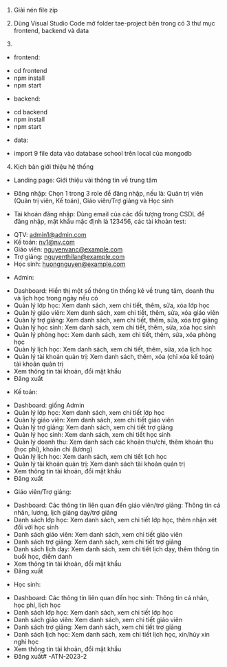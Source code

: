 1. Giải nén file zip

2. Dùng Visual Studio Code mở folder tae-project bên trong có 3 thư mục frontend, backend và data

3.
- frontend: 
+ cd frontend
+ npm install
+ npm start

- backend: 
+ cd backend
+ npm install
+ npm start

- data:
+ import 9 file data vào database school trên local của mongodb

4. Kịch bản giới thiệu hệ thống

- Landing page: Giới thiệu vài thông tin về trung tâm

- Đăng nhập: Chọn 1 trong 3 role để đăng nhập, nếu là: Quản trị viên (Quản trị viên, Kế toán), Giáo viên/Trợ giảng và Học sinh

- Tài khoản đăng nhập: Dùng email của các đối tượng trong CSDL để đăng nhập, mật khẩu mặc định là 123456, các tài khoản test: 
+ QTV: admin1@admin.com
+ Kế toán: nv1@nv.com
+ Giáo viên: nguyenvanc@example.com
+ Trợ giảng: nguyenthilan@example.com
+ Học sinh: huongnguyen@example.com

- Admin:
+ Dashboard: Hiển thị một số thông tin thống kê về trung tâm, doanh thu và lịch học trong ngày nếu có
+ Quản lý lớp học: Xem danh sách, xem chi tiết, thêm, sửa, xóa lớp học
+ Quản lý giáo viên: Xem danh sách, xem chi tiết, thêm, sửa, xóa giáo viên
+ Quản lý trợ giảng: Xem danh sách, xem chi tiết, thêm, sửa, xóa trợ giảng
+ Quản lý học sinh: Xem danh sách, xem chi tiết, thêm, sửa, xóa học sinh
+ Quản lý phòng học: Xem danh sách, xem chi tiết, thêm, sửa, xóa phòng học
+ Quản lý lịch học: Xem danh sách, xem chi tiết, thêm, sửa, xóa lịch học
+ Quản lý tài khoản quản trị: Xem danh sách, thêm, xóa (chỉ xóa kế toán) tài khoản quản trị
+ Xem thông tin tài khoản, đổi mật khẩu
+ Đăng xuất

- Kế toán:
+ Dashboard: giống Admin
+ Quản lý lớp học: Xem danh sách, xem chi tiết lớp học
+ Quản lý giáo viên: Xem danh sách, xem chi tiết giáo viên
+ Quản lý trợ giảng: Xem danh sách, xem chi tiết trợ giảng
+ Quản lý học sinh: Xem danh sách, xem chi tiết học sinh
+ Quản lý doanh thu: Xem danh sách các khoản thu/chi, thêm khoản thu (học phí), khoản chi (lương)
+ Quản lý lịch học: Xem danh sách, xem chi tiết lịch học
+ Quản lý tài khoản quản trị: Xem danh sách tài khoản quản trị
+ Xem thông tin tài khoản, đổi mật khẩu
+ Đăng xuất

- Giáo viên/Trợ giảng:
+ Dashboard: Các thông tin liên quan đến giáo viên/trợ giảng: Thông tin cá nhân, lương, lịch giảng dạy/trợ giảng
+ Danh sách lớp học: Xem danh sách, xem chi tiết lớp học, thêm nhận xét đối với học sinh
+ Danh sách giáo viên: Xem danh sách, xem chi tiết giáo viên
+ Danh sách trợ giảng: Xem danh sách, xem chi tiết trợ giảng
+ Danh sách lịch dạy: Xem danh sách, xem chi tiết lịch dạy, thêm thông tin buổi học, điểm danh
+ Xem thông tin tài khoản, đổi mật khẩu
+ Đăng xuất

- Học sinh:
+ Dashboard: Các thông tin liên quan đến học sinh: Thông tin cá nhân, học phí, lịch học
+ Danh sách lớp học: Xem danh sách, xem chi tiết lớp học
+ Danh sách giáo viên: Xem danh sách, xem chi tiết giáo viên
+ Danh sách trợ giảng: Xem danh sách, xem chi tiết trợ giảng
+ Danh sách lịch học: Xem danh sách, xem chi tiết lịch học, xin/hủy xin nghỉ học
+ Xem thông tin tài khoản, đổi mật khẩu
+ Đăng xuất# -ATN-2023-2
